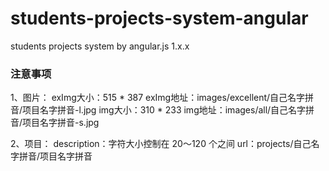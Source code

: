 # students-projects-system-angular
students projects system by angular.js 1.x.x

### 注意事项
1、图片：
    exImg大小：515 * 387
    exImg地址：images/excellent/自己名字拼音/项目名字拼音-l.jpg
    img大小：310 * 233
    img地址：images/all/自己名字拼音/项目名字拼音-s.jpg

2、项目：
    description：字符大小控制在 20～120 个之间
    url：projects/自己名字拼音/项目名字拼音